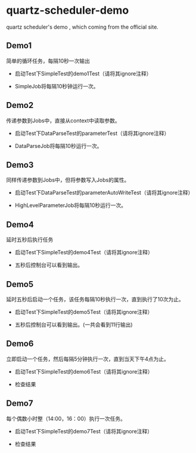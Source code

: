 # quartz-scheduler-demo
quartz scheduler's demo , which coming from the official site.

## Demo1

简单的循环任务，每隔10秒一次输出

*  启动Test下SimpleTest的demo1Test（请将其ignore注释）

*  SimpleJob将每隔10秒钟运行一次。

## Demo2

传递参数到Jobs中，直接从context中读取参数。

* 启动Test下DataParseTest的parameterTest（请将其ignore注释）

* DataParseJob将每隔10秒运行一次。

## Demo3

同样传递参数到Jobs中，但将参数写入Jobs的属性。

* 启动Test下DataParseTest的parameterAutoWriteTest（请将其ignore注释）

* HighLevelParameterJob将每隔10秒运行一次。

## Demo4

延时五秒后执行任务

* 启动Test下SimpleTest的demo4Test（请将其ignore注释）

* 五秒后控制台可以看到输出。

## Demo5

延时五秒后启动一个任务，该任务每隔10秒执行一次，直到执行了10次为止。

* 启动Test下SimpleTest的demo5Test（请将其ignore注释）

* 五秒后控制台可以看到输出。(一共会看到11行输出)

## Demo6

立即启动一个任务，然后每隔5分钟执行一次，直到当天下午4点为止。

* 启动Test下SimpleTest的demo6Test（请将其ignore注释）

* 检查结果

## Demo7

每个偶数小时整（14:00，16：00）执行一次任务。

* 启动Test下SimpleTest的demo7Test（请将其ignore注释）

* 检查结果

